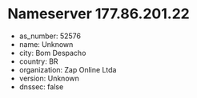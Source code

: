 # Nameserver 177.86.201.22

* as_number: 52576
* name: Unknown
* city: Bom Despacho
* country: BR
* organization: Zap Online Ltda
* version: Unknown
* dnssec: false
